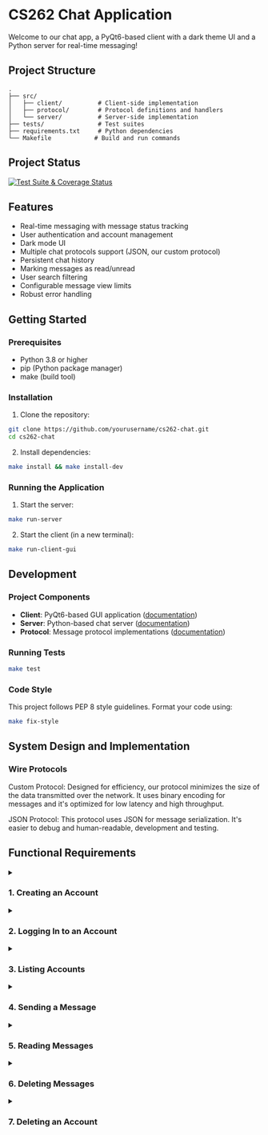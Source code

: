 # CS262 Chat Application

Welcome to our chat app, a PyQt6-based client with a dark theme UI and a Python server for real-time messaging!

## Project Structure

```
.
├── src/
│   ├── client/          # Client-side implementation
│   ├── protocol/        # Protocol definitions and handlers
│   └── server/          # Server-side implementation
├── tests/               # Test suites
├── requirements.txt     # Python dependencies
└── Makefile            # Build and run commands
```

## Project Status

[![Test Suite & Coverage Status](https://github.com/mirabor/cs262-chat/actions/workflows/test.yml/badge.svg)](https://github.com/mirabor/cs262-chat/actions/workflows/test.yml)

## Features

- Real-time messaging with message status tracking
- User authentication and account management
- Dark mode UI
- Multiple chat protocols support (JSON, our custom protocol)
- Persistent chat history
- Marking messages as read/unread
- User search filtering
- Configurable message view limits
- Robust error handling

## Getting Started

### Prerequisites

- Python 3.8 or higher
- pip (Python package manager)
- make (build tool)

### Installation

1. Clone the repository:

```bash
git clone https://github.com/yourusername/cs262-chat.git
cd cs262-chat
```

2. Install dependencies:

```bash
make install && make install-dev
```

### Running the Application

1. Start the server:

```bash
make run-server
```

2. Start the client (in a new terminal):

```bash
make run-client-gui
```

## Development

### Project Components

- **Client**: PyQt6-based GUI application ([documentation](src/client/README.md))
- **Server**: Python-based chat server ([documentation](src/server/README.md))
- **Protocol**: Message protocol implementations ([documentation](src/protocol/README.md))

### Running Tests

```bash
make test
```

### Code Style

This project follows PEP 8 style guidelines. Format your code using:

```bash
make fix-style
```

## System Design and Implementation

### Wire Protocols

Custom Protocol: Designed for efficiency, our protocol minimizes the size of the data transmitted over the network. It uses binary encoding for messages and it's optimized for low latency and high throughput.

JSON Protocol: This protocol uses JSON for message serialization. It's easier to debug and human-readable, development and testing.

## Functional Requirements

<details>
<summary> <h3> 1. Creating an Account </h3></summary>

- **Description**: Users can create an account by providing a unique username and password. The password is hashed before transmission to ensure security.
- **Implementation**:
  - **Client**: The `src/client/pages/signup_page.py` file handles the UI for account creation and sends the request to the server.
  - **Server**: The `src/server/api.py` file processes the account creation request, checks for username availability, and stores the hashed password in the database (`chat_app.db`).
  - **Database**: The `src/server/db_manager.py` file manages user data storage and retrieval.

</details>

<details>
<summary> <h3> 2. Logging In to an Account </h3></summary>

- **Description**: Users can log in using their username and password. The server verifies the credentials and returns the number of unread messages.
- **Implementation**:
  - **Client**: The `src/client/pages/login_page.py` file handles the login UI and sends the credentials to the server.
  - **Server**: The `src/server/api.py` file verifies the credentials and retrieves the number of unread messages from the database.
  - **Database**: The `src/server/db_manager.py` file handles credential verification and message count retrieval.
  </details>

<details>
<summary> <h3> 3. Listing Accounts </h3></summary>

- **Description**: Users can list all accounts or filter them using a wildcard pattern. The system supports scrolling pagination for large lists.
- **Implementation**:
  - **Client**: The `src/client/pages/users_page.py` file handles the UI for listing accounts and sends the filter request to the server.
  - **Server**: The `src/server/api.py` file processes the request and retrieves the list of accounts from the database.
  - **Database**: The `src/server/db_manager.py` file handles the query and pagination logic.
  </details>

<details>
<summary> <h3> 4. Sending a Message </h3></summary>

- **Description**: Users can send messages to other users. If the recipient is offline, the message is stored until they log in. Messages will deliver immediately if the recipient is logged in and will dynamically update if two users are chatting at the same time. In order to update a user's home page with new messages, they can simply click any button to refresh, including the Home button.
- **Implementation**:
  - **Client**: The `src/client/pages/chat_page.py` file handles the UI for composing and sending messages.
  - **Server**: The `src/server/api.py` file processes the message and checks the recipient's status. If the recipient is offline, the message is stored in the database.
  - **Database**: The `src/server/db_manager.py` file manages message storage and retrieval.
  </details>

<details>
<summary> <h3> 5. Reading Messages </h3></summary>

- **Description**: Users can read their messages. The system allows users to specify the number of messages that are "delivered" as unread messages to the user's home page at once to avoid overwhelming the client. Once users open a chat, those messages are "read", and the new, unread messages (up to the limit specified) will display if the user navigates back to the home page and requests to see their messages again. The messages will populate the user's inbox in order of oldest unreads (up to the limit specified) because we assume that users want to see the answers to whatever prior conversation they had. To prevent the client from being overwhelmed if there are a lot of messages, we allow the client to receive the number of new unread messages they see at once.

- **Implementation**:
  - **Client**: The `chat_page.py` and `settings_page.py` files handles the UI for displaying messages and allowing users to specify the number of unread messages to display at once.
  - **Server**: The `api.py` file processes the request and retrieves the specified number of messages from the database.
  - **Database**: The `db_manager.py` file handles message retrieval and marking messages as read.

</details>

<details>
<summary> <h3> 6. Deleting Messages </h3></summary>

- **Description**: Users can delete individual messages or a set of messages. Deleted messages are removed from both the client and server.
- **Implementation**:
  - **Client**: The `chat_page.py` file handles the UI for deleting messages.
  - **Server**: The `api.py` file processes the deletion request and removes the messages from the database.
  - **Database**: The `db_manager.py` file handles message deletion.
  </details>

<details>
<summary> <h3> 7. Deleting an Account </h3></summary>

- **Description**: Users can delete their accounts. The system specifies the behavior for accounts with unread messages (e.g., notify the user before deletion).
- **Implementation**:
  - **Client**: The `settings_page.py` file handles the UI for account deletion.
  - **Server**: The `api.py` file processes the deletion request and removes the account and associated messages from the database.
  - **Database**: The `db_manager.py` file handles account and message deletion.

## Initial Design Diagram

![user_journey_ui drawio](https://github.com/user-attachments/assets/a4a1ac9a-180a-48af-b188-3a179f9b6674)

## Test Coverage

<img width="638" alt="Screenshot 2025-02-14 at 12 43 15 AM" src="https://github.com/user-attachments/assets/62d6de9d-1f58-4dd2-a380-d56a49712d98" />

## TODO

New design diagrams
GIFs showing UI
showing it works on multiple machines

